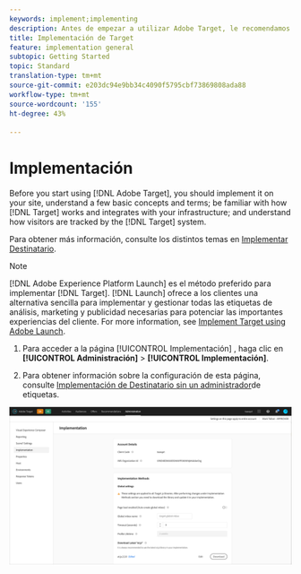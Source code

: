 ```yaml
---
keywords: implement;implementing
description: Antes de empezar a utilizar Adobe Target, le recomendamos que lo implemente en su sitio, comprenda algunos conceptos y términos básicos, se familiarice con el funcionamiento de Target y cómo se integra en su infraestructura, y comprenda el proceso de seguimiento de los visitantes que realiza el sistema Target.
title: Implementación de Target
feature: implementation general
subtopic: Getting Started
topic: Standard
translation-type: tm+mt
source-git-commit: e203dc94e9bb34c4090f5795cbf73869808ada88
workflow-type: tm+mt
source-wordcount: '155'
ht-degree: 43%

---
```



# Implementación

Before you start using [!DNL Adobe Target], you should implement it on your site, understand a few basic concepts and terms; be familiar with how [!DNL Target] works and integrates with your infrastructure; and understand how visitors are tracked by the [!DNL Target] system.

Para obtener más información, consulte los distintos temas en [Implementar Destinatario](/help/c-implementing-target/implementing-target.md).

>[!NOTE]
>
>[!DNL Adobe Experience Platform Launch] es el método preferido para implementar [!DNL Target]. [!DNL Launch] ofrece a los clientes una alternativa sencilla para implementar y gestionar todas las etiquetas de análisis, marketing y publicidad necesarias para potenciar las importantes experiencias del cliente. For more information, see [Implement Target using Adobe Launch](/help/c-implementing-target/c-implementing-target-for-client-side-web/how-to-deployatjs/cmp-implementing-target-using-adobe-launch.md).

1. Para acceder a la página [!UICONTROL Implementación] , haga clic en **[!UICONTROL Administración]** > **[!UICONTROL Implementación]**.

1. Para obtener información sobre la configuración de esta página, consulte [Implementación de Destinatario sin un administrador](/help/c-implementing-target/c-implementing-target-for-client-side-web/how-to-deployatjs/implementing-target-without-a-tag-manager.md)de etiquetas.

![Página de implementación](/help/administrating-target/assets/implementation.png)